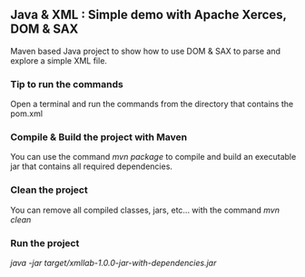 ## Java & XML : Simple demo with Apache Xerces, DOM & SAX

Maven based Java project to show how to use DOM & SAX to parse and explore a simple XML file.

### Tip to run the commands

Open a terminal and run the commands from the directory that contains the pom.xml

### Compile & Build the project with Maven

You can use the command *mvn package* to compile and build an executable jar that contains all required dependencies.

### Clean the project

You can remove all compiled classes, jars, etc... with the command *mvn clean*

### Run the project

*java -jar target/xmllab-1.0.0-jar-with-dependencies.jar*
